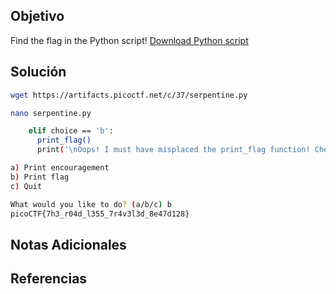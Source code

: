 ## Objetivo
Find the flag in the Python script! [Download Python script](https://artifacts.picoctf.net/c/37/serpentine.py)

## Solución
```bash
wget https://artifacts.picoctf.net/c/37/serpentine.py

nano serpentine.py

    elif choice == 'b':
      print_flag()
      print('\nOops! I must have misplaced the print_flag function! Check my source code!\n\n')

a) Print encouragement
b) Print flag
c) Quit

What would you like to do? (a/b/c) b
picoCTF{7h3_r04d_l355_7r4v3l3d_8e47d128}

```

## Notas Adicionales


## Referencias
